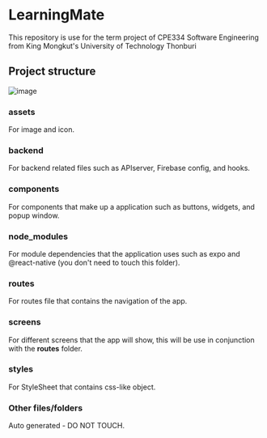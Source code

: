 
# LearningMate

This repository is use for the term project of CPE334 Software Engineering from King Mongkut's University of Technology Thonburi

  

## Project structure 
![image](https://github.com/LonebirdRamin/LearningMate/assets/133381159/0b13fb51-ac9a-41a9-8e8e-75bfc8c1d3ab)
### assets
   For image and icon.
### backend
   For backend related files such as APIserver, Firebase config, and hooks.
### components
   For components that make up a application such as buttons, widgets, and popup window.
### node_modules
   For module dependencies that the application uses such as expo and @react-native
   (you don't need to touch this folder).
### routes
   For routes file that contains the navigation of the app.
### screens
   For different screens that the app will show, this will be use in conjunction with the **routes** folder.
### styles
   For StyleSheet that contains css-like object.

### Other files/folders
   Auto generated - DO NOT TOUCH.
